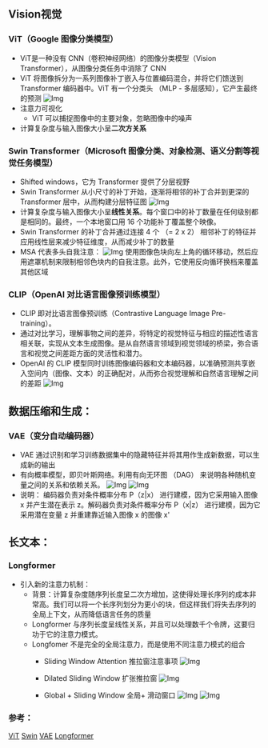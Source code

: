 ## Vision视觉

### ViT（Google 图像分类模型）
* ViT是一种没有 CNN（卷积神经网络）的图像分类模型（Vision Transformer），从图像分类任务中消除了 CNN
* ViT 将图像拆分为一系列图像补丁嵌入与位置编码混合，并将它们馈送到 Transformer 编码器中。ViT 有一个分类头 （MLP - 多层感知），它产生最终的预测
  ![Img](https://raw.staticdn.net/Navyum/imgbed/pic/IMG/3f10b60a7e8a4b98fece3f16f2e3a2f9.png)
* 注意力可视化
    * ViT 可以捕捉图像中的主要对象，忽略图像中的噪声
* 计算复杂度与输入图像大小呈**二次方关系**

### Swin Transformer（Microsoft 图像分类、对象检测、语义分割等视觉任务模型）
* Shifted windows，它为 Transformer 提供了分层视野
* Swin Transformer 从小尺寸的补丁开始，逐渐将相邻的补丁合并到更深的 Transformer 层中，从而构建分层特征图
  ![Img](https://raw.staticdn.net/Navyum/imgbed/pic/IMG/883ed585110507bf48ceeb0738167620.png)
* 计算复杂度与输入图像大小呈**线性关系**。每个窗口中的补丁数量在任何级别都是相同的。最终，一个本地窗口用 16 个功能补丁覆盖整个映像。
* Swin Transformer 的补丁合并通过连接 4 个 （= 2 x 2） 相邻补丁的特征并应用线性层来减少特征维度，从而减少补丁的数量
* MSA 代表多头自我注意：
  ![Img](https://raw.staticdn.net/Navyum/imgbed/pic/IMG/a286804e56372a6dfbfab218d6e72ee3.png)
  使用图像色块向左上角的循环移动，然后应用遮罩机制来限制相邻色块内的自我注意。此外，它使用反向循环换档来覆盖其他区域

### CLIP（OpenAI 对比语言图像预训练模型）
* CLIP 即对比语言图像预训练（Contrastive Language Image Pre-training）。
* 通过对比学习，理解事物之间的差异，将特定的视觉特征与相应的描述性语言相关联，实现从文本生成图像。是从自然语言领域到视觉领域的桥梁，弥合语言和视觉之间差距方面的灵活性和潜力。
* OpenAI 的 CLIP 模型同时训练图像编码器和文本编码器，以准确预测共享嵌入空间内（图像、文本）的正确配对，从而弥合视觉理解和自然语言理解之间的差距
  ![Img](https://raw.staticdn.net/Navyum/imgbed/pic/IMG/d1aae62fffba675c9dfd2a78a5fcbe0e.png)


## 数据压缩和生成：
### VAE（变分自动编码器）
* VAE 通过识别和学习训练数据集中的隐藏特征并将其用作生成新数据，可以生成新的输出
* 有向概率模型，即贝叶斯网络。利用有向无环图 （DAG） 来说明各种随机变量之间的关系和依赖关系。
  ![Img](https://raw.staticdn.net/Navyum/imgbed/pic/IMG/c911644e66069245662d3ef9306df276.png)
  ![Img](https://raw.staticdn.net/Navyum/imgbed/pic/IMG/de3b3d6189e8e5f7560596c5170f317e.png)
* 说明：
  编码器负责对条件概率分布 P（z|x） 进行建模，因为它采用输入图像 x 并产生潜在表示 z。解码器负责对条件概率分布 P（x|z） 进行建模，因为它采用潜在变量 z 并重建靠近输入图像 x 的图像 x'

## 长文本：
### Longformer
* 引入新的注意力机制：
    * 背景：计算复杂度随序列长度呈二次方增加，这使得处理长序列的成本非常高。我们可以将一个长序列划分为更小的块，但这样我们将失去序列的全局上下文，从而降低语言任务的质量
    * Longformer 与序列长度呈线性关系，并且可以处理数千个令牌，这要归功于它的注意力模式。
    * Longfomer 不是完全的全局注意力，而是使用不同注意力模式的组合
        * Sliding Window Attention 推拉窗注意事项
          ![Img](https://raw.staticdn.net/Navyum/imgbed/pic/IMG/faf9abfce6195ac5af65fcf80e8b8c60.png)
        * Dilated Sliding Window 扩张推拉窗
          ![Img](https://raw.staticdn.net/Navyum/imgbed/pic/IMG/178be1055d3e8738db9928eab11f80fa.png)

        * Global + Sliding Window 全局+ 滑动窗口
          ![Img](https://raw.staticdn.net/Navyum/imgbed/pic/IMG/dec3a6bdcef0f15c7568955e11bcc45b.png)
        ![Img](https://raw.staticdn.net/Navyum/imgbed/pic/IMG/c4eda387c3aea582adba642da6a3900f.png)


### 参考：
[ViT](https://arxiv.org/pdf/2010.11929)
[Swin](https://arxiv.org/pdf/2103.14030)
[VAE](https://arxiv.org/pdf/1312.6114)
[Longformer](https://arxiv.org/pdf/2004.05150)
